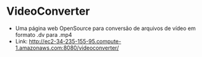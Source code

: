 # VideoConverter
- Uma página web OpenSource para conversão de arquivos de vídeo em formato .dv para .mp4 
- Link: http://ec2-34-235-155-95.compute-1.amazonaws.com:8080/videoconverter/
